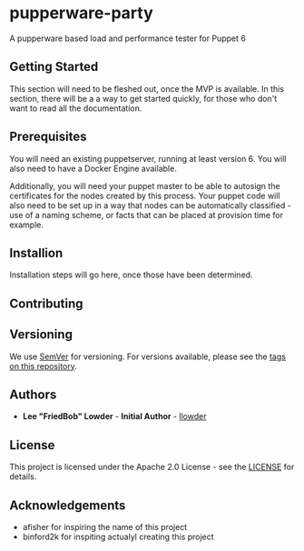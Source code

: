# pupperware-party

A pupperware based load and performance tester for Puppet 6

## Getting Started

This section will need to be fleshed out, once the MVP is available. In this section, there will be a a way to get started quickly, for those who don't want to read all the documentation.

## Prerequisites

You will need an existing puppetserver, running at least version 6. You will also need to have a Docker Engine available.

Additionally, you will need your puppet master to be able to autosign the certificates for the nodes created by this process.
Your puppet code will also need to be set up in a way that nodes can be automatically classified - use of a naming scheme, or facts that can be placed at provision time for example.

## Installion

Installation steps will go here, once those have been determined.

## Contributing

## Versioning

We use [SemVer](http://semver.org) for versioning. For versions available, please see the [tags on this repository](https://github.com//llowder/pupperware-party/tags).

## Authors

* **Lee "FriedBob" Lowder** - **Initial Author** - [llowder](https://github.com/llowder)

## License

This project is licensed under the Apache 2.0 License - see the [LICENSE](LICENSE) for details.

## Acknowledgements

* afisher for inspiring the name of this project
* binford2k for inspiting actualyl creating this project
